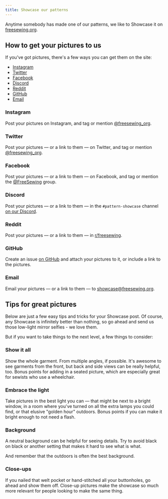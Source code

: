 ```yaml
---
title: Showcase our patterns
---
```


Anytime somebody has made one of our patterns, we like to Showcase it on [freesewing.org](https://freesewing.org/showcase/).

## How to get your pictures to us

If you've got pictures, there's a few ways you can get them on the site:

- [Instagram](#instagram)
- [Twitter](#tiwtter)
- [Facebook](#facebook)
- [Discord](#discrod)
- [Reddit](#reddit)
- [GitHub](#github)
- [Email](#email)

### Instagram

Post your pictures on Instagram, and tag or mention [@freesewing\_org](https://instagram.com/freesewing_org).

### Twitter

Post your pictures — or a link to them — on Twitter, and tag or mention [@freesewing\_org](https://twitter.com/freesewing_org).

### Facebook

Post your pictures — or a link to them — on Facebook, and tag or mention the [@FreeSewing](https://www.facebook.com/groups/627769821272714/) group.

### Discord

Post your pictures — or a link to them — in the `#pattern-showcase` channel [on our Discord](https://discord.freesewing.org).

### Reddit

Post your pictures — or a link to them — in [r/freesewing](https://www.reddit.com/r/freesewing).

### GitHub

Create an issue [on GitHub](https://github.com/freesewing/freesewing/issues/new?assignees=&labels=:%2B1:+good+first+issue%2C+:camera_flash:+showcase%2C+:hugs:+community&template=04_showcase-template.yaml&title=%5Bshowcase%5D%3A+Found+a+great+project+to+showcase) and attach your pictures to it, or include a link to the pictures.

### Email

Email your pictures — or a link to them — to [showcase@freesewing.org](showcase@freesewing.org).

## Tips for great pictures

Below are just a few easy tips and tricks for your Showcase post.
Of course, any Showcase is infinitely better than nothing, so go ahead and send us those low-light mirror selfies - we love them.

But if you want to take things to the next level, a few things to consider:

### Show it all

Show the whole garment. From multiple angles, if possible.
It's awesome to see garments from the front, but back and side views can be really helpful, too.
Bonus points for adding in a seated picture, which are especially great for sewists who use a wheelchair.

### Embrace the light

Take pictures in the best light you can — that might be next to a bright window,
in a room where you've turned on all the extra lamps you could find,
or that elusive "golden hour" outdoors.
Bonus points if you can make it bright enough to not need a flash.

### Background

A neutral background can be helpful for seeing details.
Try to avoid black on black or another setting that makes it hard to see what is what.

And remember that the outdoors is often the best background.

### Close-ups

If you nailed that welt pocket or hand-stitched all your buttonholes, go ahead and show them off.
Close-up pictures make the showcase so much more relevant for people looking to make the same thing.
